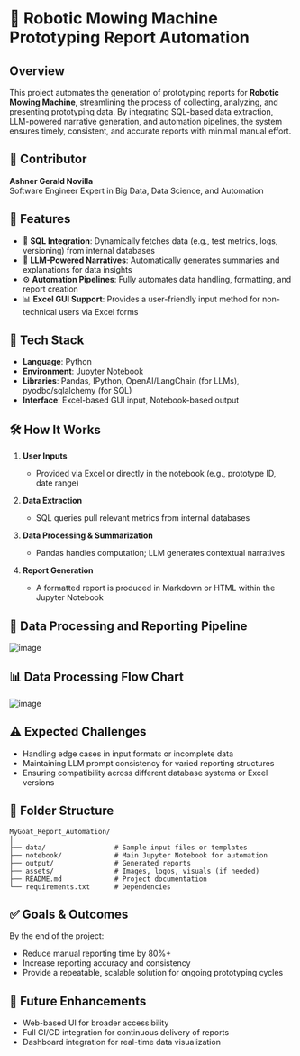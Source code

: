 # 🐐 Robotic Mowing Machine Prototyping Report Automation

## Overview  
This project automates the generation of prototyping reports for **Robotic Mowing Machine**, streamlining the process of collecting, analyzing, and presenting prototyping data. By integrating SQL-based data extraction, LLM-powered narrative generation, and automation pipelines, the system ensures timely, consistent, and accurate reports with minimal manual effort.

## 👤 Contributor  
**Ashner Gerald Novilla**  
Software Engineer 
Expert in Big Data, Data Science, and Automation

## 📌 Features

- 🔄 **SQL Integration**: Dynamically fetches data (e.g., test metrics, logs, versioning) from internal databases  
- 🤖 **LLM-Powered Narratives**: Automatically generates summaries and explanations for data insights  
- ⚙️ **Automation Pipelines**: Fully automates data handling, formatting, and report creation  
- 📊 **Excel GUI Support**: Provides a user-friendly input method for non-technical users via Excel forms  

## 🧰 Tech Stack

- **Language**: Python  
- **Environment**: Jupyter Notebook  
- **Libraries**: Pandas, IPython, OpenAI/LangChain (for LLMs), pyodbc/sqlalchemy (for SQL)  
- **Interface**: Excel-based GUI input, Notebook-based output

## 🛠 How It Works

1. **User Inputs**  
   - Provided via Excel or directly in the notebook (e.g., prototype ID, date range)

2. **Data Extraction**  
   - SQL queries pull relevant metrics from internal databases

3. **Data Processing & Summarization**  
   - Pandas handles computation; LLM generates contextual narratives

4. **Report Generation**  
   - A formatted report is produced in Markdown or HTML within the Jupyter Notebook

## 🪈 Data Processing and Reporting Pipeline
![image](https://github.com/user-attachments/assets/01ff2731-b36d-458e-bb5a-36b478b8c9b2)


## 📊 Data Processing Flow Chart
![image](https://github.com/user-attachments/assets/c4b90670-54a1-4c8e-9bce-93dfef2d75bc)


## ⚠️ Expected Challenges

- Handling edge cases in input formats or incomplete data  
- Maintaining LLM prompt consistency for varied reporting structures  
- Ensuring compatibility across different database systems or Excel versions  

## 📂 Folder Structure  
```
MyGoat_Report_Automation/
│
├── data/                 # Sample input files or templates
├── notebook/             # Main Jupyter Notebook for automation
├── output/               # Generated reports
├── assets/               # Images, logos, visuals (if needed)
├── README.md             # Project documentation
└── requirements.txt      # Dependencies
```

## ✅ Goals & Outcomes

By the end of the project:
- Reduce manual reporting time by 80%+
- Increase reporting accuracy and consistency
- Provide a repeatable, scalable solution for ongoing prototyping cycles

## 📌 Future Enhancements

- Web-based UI for broader accessibility  
- Full CI/CD integration for continuous delivery of reports  
- Dashboard integration for real-time data visualization  
